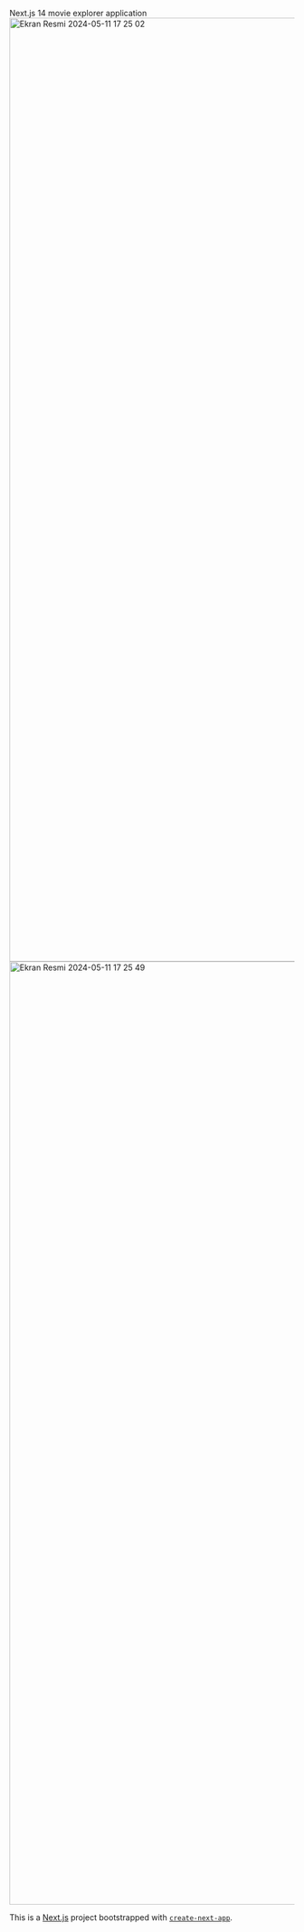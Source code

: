 Next.js 14 movie explorer application
<img width="1667" alt="Ekran Resmi 2024-05-11 17 25 02" src="https://github.com/fatmacann/next-movie/assets/127047156/1bb66d58-ac81-4ba3-9187-c243356cb470">
<img width="1666" alt="Ekran Resmi 2024-05-11 17 25 49" src="https://github.com/fatmacann/next-movie/assets/127047156/cc0ed5b5-dd3a-4f88-b4e8-73a596708c7a">


This is a [Next.js](https://nextjs.org/) project bootstrapped with [`create-next-app`](https://github.com/vercel/next.js/tree/canary/packages/create-next-app).

